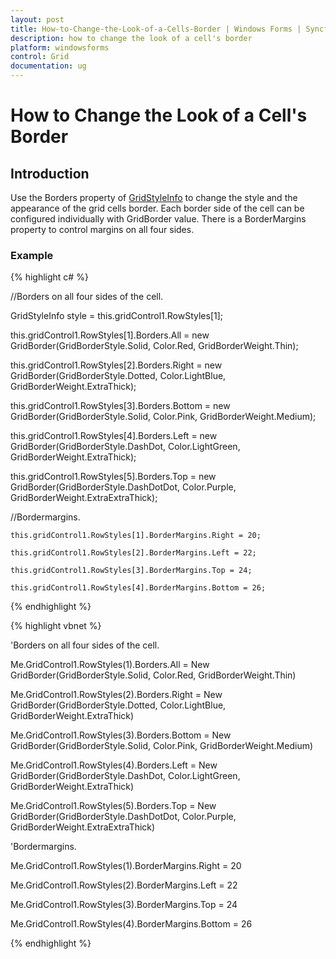 ```yaml
---
layout: post
title: How-to-Change-the-Look-of-a-Cells-Border | Windows Forms | Syncfusion
description: how to change the look of a cell's border
platform: windowsforms
control: Grid
documentation: ug
---
```


# How to Change the Look of a Cell's Border

## Introduction

Use the Borders property of [GridStyleInfo](/windowsforms/Grid/Cell-Style-Architecture#gridstyleinfo-class-overview) to change the style and the appearance of the grid cells border. Each border side of the cell can be configured individually with GridBorder value. There is a BorderMargins property to control margins on all four sides. 

### Example

{% highlight c# %}



//Borders on all four sides of the cell.

GridStyleInfo style = this.gridControl1.RowStyles[1];

this.gridControl1.RowStyles[1].Borders.All = new GridBorder(GridBorderStyle.Solid, Color.Red, GridBorderWeight.Thin);

this.gridControl1.RowStyles[2].Borders.Right = new GridBorder(GridBorderStyle.Dotted, Color.LightBlue, GridBorderWeight.ExtraThick);

this.gridControl1.RowStyles[3].Borders.Bottom = new GridBorder(GridBorderStyle.Solid, Color.Pink, GridBorderWeight.Medium);

this.gridControl1.RowStyles[4].Borders.Left = new GridBorder(GridBorderStyle.DashDot, Color.LightGreen, GridBorderWeight.ExtraThick);

this.gridControl1.RowStyles[5].Borders.Top = new GridBorder(GridBorderStyle.DashDotDot, Color.Purple, GridBorderWeight.ExtraExtraThick);



//Bordermargins.

    this.gridControl1.RowStyles[1].BorderMargins.Right = 20;

    this.gridControl1.RowStyles[2].BorderMargins.Left = 22;

    this.gridControl1.RowStyles[3].BorderMargins.Top = 24;

    this.gridControl1.RowStyles[4].BorderMargins.Bottom = 26;

{% endhighlight  %}

{% highlight vbnet %}



'Borders on all four sides of the cell.

Me.GridControl1.RowStyles(1).Borders.All = New GridBorder(GridBorderStyle.Solid, Color.Red, GridBorderWeight.Thin)

Me.GridControl1.RowStyles(2).Borders.Right = New GridBorder(GridBorderStyle.Dotted, Color.LightBlue, GridBorderWeight.ExtraThick)

Me.GridControl1.RowStyles(3).Borders.Bottom = New GridBorder(GridBorderStyle.Solid, Color.Pink, GridBorderWeight.Medium)

Me.GridControl1.RowStyles(4).Borders.Left = New GridBorder(GridBorderStyle.DashDot, Color.LightGreen, GridBorderWeight.ExtraThick)

Me.GridControl1.RowStyles(5).Borders.Top = New GridBorder(GridBorderStyle.DashDotDot, Color.Purple, GridBorderWeight.ExtraExtraThick)



'Bordermargins.

Me.GridControl1.RowStyles(1).BorderMargins.Right = 20

Me.GridControl1.RowStyles(2).BorderMargins.Left = 22

Me.GridControl1.RowStyles(3).BorderMargins.Top = 24

Me.GridControl1.RowStyles(4).BorderMargins.Bottom = 26


{% endhighlight  %}

